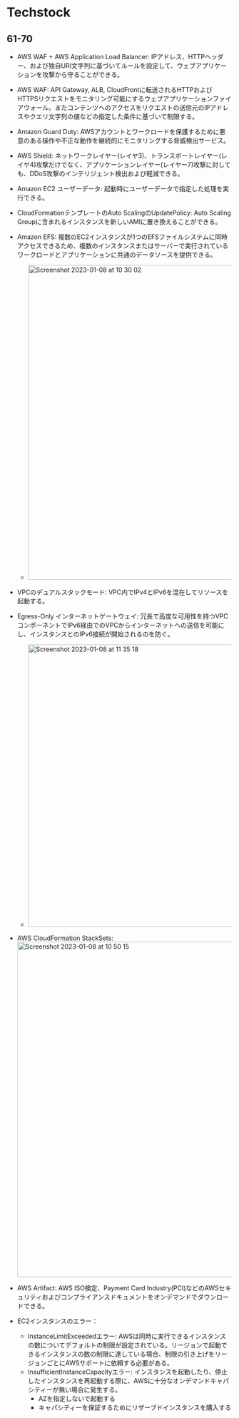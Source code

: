 # Techstock

## 61-70

- AWS WAF + AWS Application Load Balancer: IPアドレス、HTTPヘッダー、および独自URI文字列に基づいてルールを設定して、ウェブアプリケーションを攻撃から守ることができる。

- AWS WAF: API Gateway, ALB, CloudFrontに転送されるHTTPおよびHTTPSリクエストをモニタリング可能にするウェブアプリケーションファイアウォール。またコンテンツへのアクセスをリクエストの送信元のIPアドレスやクエリ文字列の値などの指定した条件に基づいて制限する。
- Amazon Guard Duty: AWSアカウントとワークロードを保護するために悪意のある操作や不正な動作を継続的にモニタリングする脅威検出サービス。
- AWS Shield: ネットワークレイヤー(レイヤ3)、トランスポートレイヤー(レイヤ4)攻撃だけでなく、アプリケーションレイヤー(レイヤー7)攻撃に対しても、DDoS攻撃のインテリジェント検出および軽減できる。

- Amazon EC2 ユーザーデータ: 起動時にユーザーデータで指定した処理を実行できる。
- CloudFormationテンプレートのAuto ScalingのUpdatePolicy: Auto Scaling Groupに含まれるインスタンスを新しいAMIに置き換えることができる。

- Amazon EFS: 複数のEC2インスタンスが1つのEFSファイルシステムに同時アクセスできるため、複数のインスタンスまたはサーバーで実行されているワークロードとアプリケーションに共通のデータソースを提供できる。
  - <img width="706" alt="Screenshot 2023-01-08 at 10 30 02" src="https://user-images.githubusercontent.com/61643054/211176788-16948253-bfe7-47b7-a65a-1627e4de11b2.png">

- VPCのデュアルスタックモード: VPC内でIPv4とIPv6を混在してリソースを起動する。
- Egress-Only インターネットゲートウェイ: 冗長で高度な可用性を持つVPCコンポーネントでIPv6経由でのVPCからインターネットへの送信を可能にし、インスタンスとのIPv6接続が開始されるのを防ぐ。
    - <img width="633" alt="Screenshot 2023-01-08 at 11 35 18" src="https://user-images.githubusercontent.com/61643054/211178054-f83f0c17-84e0-4250-b11d-ccf73eb7ef7b.png">

- AWS CloudFormation StackSets: <img width="752" alt="Screenshot 2023-01-08 at 10 50 15" src="https://user-images.githubusercontent.com/61643054/211177153-709a419c-4a08-43bc-a633-907e6ef270c6.png">

- AWS Artifact: AWS ISO検定、Payment Card Industry(PCI)などのAWSセキュリティおよびコンプライアンスドキュメントをオンデマンドでダウンロードできる。

- EC2インスタンスのエラー：
    - InstanceLimitExceededエラー: AWSは同時に実行できるインスタンスの数についてデフォルトの制限が設定されている。リージョンで起動できるインスタンスの数の制限に達している場合、制限の引き上げをリージョンごとにAWSサポートに依頼する必要がある。
    - InsufficientInstanceCapacityエラー: インスタンスを起動したり、停止したインスタンスを再起動する際に、AWSに十分なオンデマンドキャパシティーが無い場合に発生する。
        - AZを指定しないで起動する
        - キャパシティーを保証するためにリザーブドインスタンスを購入する
